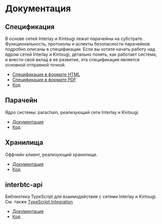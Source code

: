 # Документация

## Спецификация

В основе сетей Interlay и Kintsugi лежат парачейны на субстрате.
Функциональность, протоколы и аспекты безопасности парачейнов подробно описаны в спецификации.
Если вы хотите начать работу над ядром сетей Interlay и Kintsugi, детально понять, как работает система, и внести свой вклад в ее развитие, эта спецификация является основной отправной точкой.

- [Спецификация в формате HTML](https://spec.interlay.io/)
- [Спецификация в формате PDF](https://interlay.gitlab.io/interbtc-spec/interbtc-spec.pdf)
- [Код](https://github.com/interlay/interbtc-spec)

## Парачейн

 Ядро системы: parachain, реализующий сети Interlay и Kintsugi.

- [Документация](https://docs.interlay.io/interbtc/)
- [Код](https://github.com/interlay/interbtc)

## Хранилища

Оффчейн клиент, реализующий хранилище.

- [Документация](https://docs.interlay.io/interbtc-clients/)
- [Код](https://github.com/interlay/interbtc-clients/tree/master/vault)

## interbtc-api

Библиотека TypeScript для взаимодействия с сетями Interlay и Kintsugi. См. также [TypeScript Integration](developers/integration.md)

- [Документация](https://docs.interlay.io/interbtc-api/#/classes/DefaultInterBTCAPI)
- [Код](https://github.com/interlay/interbtc-api)
